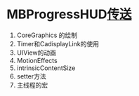 # MBProgressHUD[传送](https://github.com/jdg/MBProgressHUD)

1. CoreGraphics 的绘制
2. Timer和CadisplayLink的使用
3. UIView的动画
4. MotionEffects
5. intrinsicContentSize
6. setter方法
7. 主线程的宏
